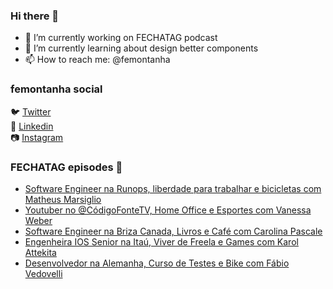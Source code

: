 ### Hi there 👋

- 🔭 I’m currently working on FECHATAG podcast
- 🌱 I’m currently learning about design better components
- 📫 How to reach me: @femontanha

### femontanha social

🐦 [Twitter](https://twitter.com/femontanha)<br>
💼 [Linkedin](https://www.linkedin.com/in/femontanha)<br>
📷 [Instagram](http://instagram.com/fellipeazambuja)<br>

### FECHATAG episodes 🎤

<!-- BLOG-POST-LIST:START -->
- [Software Engineer na Runops, liberdade para trabalhar e bicicletas com Matheus Marsiglio](https://anchor.fm/fechatagpodcast/episodes/Software-Engineer-na-Runops--liberdade-para-trabalhar-e-bicicletas-com-Matheus-Marsiglio-e197g2o)
- [Youtuber no @CódigoFonteTV, Home Office e Esportes com Vanessa Weber](https://anchor.fm/fechatagpodcast/episodes/Youtuber-no-CdigoFonteTV--Home-Office-e-Esportes-com-Vanessa-Weber-e18t36a)
- [Software Engineer na Briza Canada, Livros e Café com Carolina Pascale](https://anchor.fm/fechatagpodcast/episodes/Software-Engineer-na-Briza-Canada--Livros-e-Caf-com-Carolina-Pascale-e18ii8m)
- [Engenheira IOS Senior na Itaú, Viver de Freela e Games com Karol Attekita](https://anchor.fm/fechatagpodcast/episodes/Engenheira-IOS-Senior-na-Ita--Viver-de-Freela-e-Games-com-Karol-Attekita-e185l38)
- [Desenvolvedor na Alemanha, Curso de Testes e Bike com Fábio Vedovelli](https://anchor.fm/fechatagpodcast/episodes/Desenvolvedor-na-Alemanha--Curso-de-Testes-e-Bike-com-Fbio-Vedovelli-e17scbg)
<!-- BLOG-POST-LIST:END -->